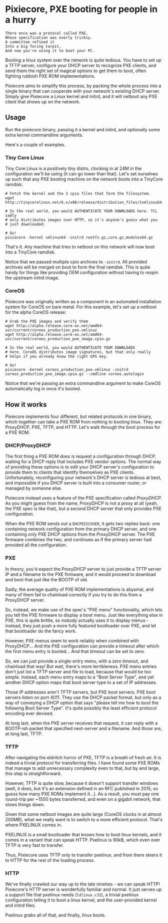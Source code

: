 # Pixiecore, PXE booting for people in a hurry

```
There once was a protocol called PXE,
Whose specification was overly tricksy.
A committee refined it
Into a big Turing tarpit,
And now you're using it to boot your PC.
```

Booting a linux system over the network is quite tedious. You have to
set up a TFTP server, configure your DHCP server to recognize PXE
clients, and send them the right set of magical options to get them to
boot, often fighting rubbish PXE ROM implementations.

Pixiecore aims to simplify this process, by packing the whole process
into a single binary that can cooperate with your network's existing
DHCP server. Simply give Pixiecore a Linux kernel and initrd, and it
will netboot any PXE client that shows up on the network.

## Usage

Run the pixiecore binary, passing it a kernel and initrd, and
optionally some extra kernel commandline arguments.

Here's a couple of examples.

### Tiny Core Linux

Tiny Core Linux is a positively tiny distro, clocking in at 24M in the
configuration we'll be using (it can go lower than that). Let's set
ourselves up such that any PXE booting machine on the network boots
into a TinyCore ramdisk:

```shell
# Fetch the kernel and the 3 cpio files that form the filesystem.
wget http://tinycorelinux.net/6.x/x86/release/distribution_files/{vmlinuz64,modules64.gz,core.gz,rootfs.gz}

# In the real world, you would AUTHENTICATE YOUR DOWNLOADS here. TCL sadly
# only distributes images over HTTP, so it's anyone's guess what you
# just downloaded.

# Go!
pixiecore -kernel vmlinuz64 -initrd rootfs.gz,core.gz,modules64.gz
```

That's it. Any machine that tries to netboot on this network will now
boot into a TinyCore ramdisk.

Notice that we passed multiple cpio archives to `-initrd`. All
provided archives will be merged on boot to form the final
ramdisk. This is quite handy for things like providing OEM
configuration without having to respin the upstream initrd image.

### CoreOS

Pixiecore was originally written as a component in an automated
installation system for CoreOS on bare metal. For this example, let's
set up a netboot for the alpha CoreOS release:

```shell
# Grab the PXE images and verify them
wget http://alpha.release.core-os.net/amd64-usr/current/coreos_production_pxe.vmlinuz
wget http://alpha.release.core-os.net/amd64-usr/current/coreos_production_pxe_image.cpio.gz

# In the real world, you would AUTHENTICATE YOUR DOWNLOADS
# here. CoreOS distributes image signatures, but that only really
# helps if you already know the right GPG key.

# Go!
pixiecore -kernel coreos_production_pxe.vmlinuz -initrd coreos_production_pxe_image.cpio.gz --cmdline coreos.autologin
```

Notice that we're passing an extra commandline argument to make CoreOS
automatically log in once it's booted.

## How it works

Pixiecore implements four different, but related protocols in one
binary, which together can take a PXE ROM from nothing to booting
linux. They are: ProxyDHCP, PXE, TFTP, and HTTP. Let's walk through
the boot process for a PXE ROM.

### DHCP/ProxyDHCP

The first thing a PXE ROM does is request a configuration through
DHCP, waiting for a DHCP reply that includes PXE vendor options. The
normal way of providing these options is to edit your DHCP server's
configuration to provide them to clients that identify themselves as
PXE clients. Unfortunately, reconfiguring your network's DHCP server
is tedious at best, and impossible if you DHCP server is built into a
consumer router, or managed by someone else.

Pixiecore instead uses a feature of the PXE specification called
_ProxyDHCP_. As you might guess from the name, ProxyDHCP is not a
proxy at all (yeah, the PXE spec is like that), but a second DHCP
server that only provides PXE configuration.

When the PXE ROM sends out a `DHCPDISCOVER`, it gets two replies back:
one containing network configuration from the primary DHCP server, and
one containing only PXE DHCP options from the ProxyDHCP server. The
PXE firmware combines the two, and continues as if the primary server
had provided all the configuration.

### PXE

In theory, you'd expect the ProxyDHCP server to just provide a TFTP
server IP and a filename to the PXE firmware, and it would proceed to
download and boot that just like the BOOTP of old.

Sadly, the average quality of PXE ROM implementations is abysmal, and
many of them fail to chainload correctly if you try to do this from a
ProxyDHCP server.

So, instead, we make use of the spec's "PXE menu" functionality, which
lets you tell the PXE firmware to display a boot menu. Just like
everything else in PXE, this is quite brittle, so nobody actually uses
it to display menus - instead, they just push a more fully featured
bootloader over PXE, and let that bootloader do the fancy work.

However, PXE menus seem to work reliably when combined with
ProxyDHCP... And the PXE configuration can provide a timeout after
which the first menu entry is booted... And that timeout can be set to
zero.

So, we can just provide a single-entry menu, with a zero timeout, and
chainload that way! But wait, there's more terribleness. PXE menu
entries don't just list a TFTP server and file to load, because that
would be too simple. Instead, each menu entry maps to a "Boot Server
Type", and yet another DHCP option maps that boot server type to a set
of IP addresses.

Those IP addresses aren't TFTP servers, but PXE boot servers. PXE boot
servers listen on port 4011. They use the DHCP packet format, but only
as a way of conveying a DHCP option that says "please tell me how to
boot the following Boot Server Type". It's quite possibly the least
efficient protocol encoding ever devised.

At long last, when the PXE server receives that request, it can reply
with a BOOTP-ish packet that specified next-server and a filename. And
_those_ are, at long last, TFTP.

### TFTP

After navigating the eldritch horror of PXE, TFTP is a breath of fresh
air. It is indeed a trivial protocol for transferring files. I have
found some PXE ROMs that manage to add unnecessary complexity even to
that, but by and large, this step is straightforward.

However, TFTP is quite slow, because it doesn't support transfer
windows (well, it does, but it's an extension defined in an RFC
published in 2015, so guess how many PXE ROMs implement it...). As a
result, you must pay one round-trip per ~1500 bytes transferred, and
even on a gigabit network, that slows things down.

Given that some netboot images are quite large (CoreOS clocks in at
almost 200MB), what we really want is to switch to a more efficient
protocol. That's where PXELINUX comes in.

PXELINUX is a small bootloader that knows how to boot linux kernels,
and it comes in a variant that can speak HTTP. Pxelinux is 90kB, which
even over TFTP is very fast to transfer.

Thus, Pixiecore uses TFTP only to transfer pxelinux, and from there
steers it to HTTP for the rest of the loading process.

### HTTP

We've finally crawled our way up to the late nineties - we can speak
HTTP! Pixiecore's HTTP server is wonderfully familiar and normal. It
just serves up a support file that pxelinux needs (`ldlinux.c32`), a
trivial pxelinux configuration telling it to boot a linux kernel, and
the user-provided kernel and initrd files.

Pxelinux grabs all of that, and finally, linux boots.
